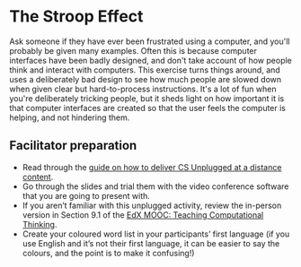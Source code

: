 # The Stroop Effect

Ask someone if they have ever been frustrated using a computer, and you'll probably be given many examples.
Often this is because computer interfaces have been badly designed, and don't take account of how people think and interact with computers.
This exercise turns things around, and uses a deliberately bad design to see how much people are slowed down when given clear but hard-to-process instructions.
It's a lot of fun when you're deliberately tricking people, but it sheds light on how important it is that computer interfaces are created so that the user feels the computer is helping, and not hindering them.

## Facilitator preparation

- Read through the [guide on how to deliver CS Unplugged at a distance content]('at_a_distance:delivery-guide').
- Go through the slides and trial them with the video conference software that you are going to present with.
- If you aren’t familiar with this unplugged activity, review the in-person version in Section 9.1 of the [EdX MOOC: Teaching Computational Thinking](https://www.edx.org/course/teaching-computational-thinking).
- Create your coloured word list in your participants’ first language (if you use English and it’s not their first language, it can be easier to say the colours, and the point is to make it confusing!)
